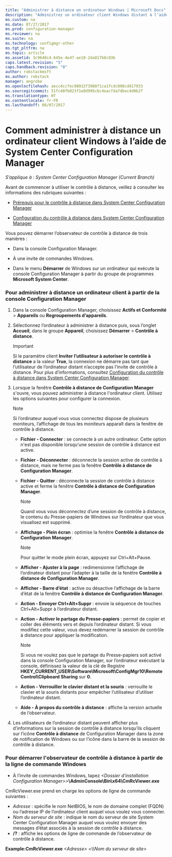 ```yaml
---
title: "Administrer à distance un ordinateur Windows | Microsoft Docs"
description: "Administrez un ordinateur client Windows distant à l’aide de System Center Configuration Manager."
ms.custom: na
ms.date: 07/27/2017
ms.prod: configuration-manager
ms.reviewer: na
ms.suite: na
ms.technology: configmgr-other
ms.tgt_pltfrm: na
ms.topic: article
ms.assetid: 3c9648c4-645e-4e47-ae10-2da817b8c83b
caps.latest.revision: "5"
caps.handback.revision: "0"
author: robstackmsft
ms.author: robstack
manager: angrobe
ms.openlocfilehash: aecc4ccfec98932f3988f1ca1fcdc898cd417933
ms.sourcegitcommit: 51fc48fb023f1e8d995c6c4eacfda7dbec4d0b2f
ms.translationtype: HT
ms.contentlocale: fr-FR
ms.lasthandoff: 08/07/2017
---
```

# <a name="how-to-remotely-administer-a-windows-client-computer-by-using-system-center-configuration-manager"></a>Comment administrer à distance un ordinateur client Windows à l’aide de System Center Configuration Manager

*S’applique à : System Center Configuration Manager (Current Branch)*

Avant de commencer à utiliser le contrôle à distance, veillez à consulter les informations des rubriques suivantes :  

-   [Prérequis pour le contrôle à distance dans System Center Configuration Manager](../../../../core/clients/manage/remote-control/prerequisites-for-remote-control.md)  

-   [Configuration du contrôle à distance dans System Center Configuration Manager](../../../../core/clients/manage/remote-control/configuring-remote-control.md)  

Vous pouvez démarrer l’observateur de contrôle à distance de trois manières :  

-   Dans la console Configuration Manager.  

-   À une invite de commandes Windows.  

-   Dans le menu **Démarrer** de Windows sur un ordinateur qui exécute la console Configuration Manager à partir du groupe de programmes **Microsoft System Center**.  

### <a name="to-remotely-administer-a-client-computer-from-the-configuration-manager-console"></a>Pour administrer à distance un ordinateur client à partir de la console Configuration Manager  

1.  Dans la console Configuration Manager, choisissez **Actifs et Conformité** > **Appareils** ou **Regroupements d’appareils**.  

3.  Sélectionnez l’ordinateur à administrer à distance puis, sous l’onglet **Accueil**, dans le groupe **Appareil**, choisissez **Démarrer** > **Contrôle à distance**.  

    > [!IMPORTANT]  
    >  Si le paramètre client **Inviter l’utilisateur à autoriser le contrôle à distance** a la valeur **True**, la connexion ne démarre pas tant que l’utilisateur de l’ordinateur distant n’accepte pas l’invite de contrôle à distance. Pour plus d’informations, consultez [Configuration du contrôle à distance dans System Center Configuration Manager](../../../../core/clients/manage/remote-control/configuring-remote-control.md).  

4.  Lorsque la fenêtre **Contrôle à distance de Configuration Manager** s'ouvre, vous pouvez administrer à distance l'ordinateur client. Utilisez les options suivantes pour configurer la connexion.  

    > [!NOTE]  
    >  Si l’ordinateur auquel vous vous connectez dispose de plusieurs moniteurs, l’affichage de tous les moniteurs apparaît dans la fenêtre de contrôle à distance.  

    -   **Fichier - Connecter** : se connecte à un autre ordinateur. Cette option n'est pas disponible lorsqu'une session de contrôle à distance est active.  

    -   **Fichier - Déconnecter** : déconnecte la session active de contrôle à distance, mais ne ferme pas la fenêtre **Contrôle à distance de Configuration Manager**.  

    -   **Fichier - Quitter** : déconnecte la session de contrôle à distance active et ferme la fenêtre **Contrôle à distance de Configuration Manager**.  

        > [!NOTE]  
        >  Quand vous vous déconnectez d’une session de contrôle à distance, le contenu du Presse-papiers de Windows sur l’ordinateur que vous visualisez est supprimé.  

    -   **Affichage - Plein écran** : optimise la fenêtre **Contrôle à distance de Configuration Manager**.  

        > [!NOTE]  
        >  Pour quitter le mode plein écran, appuyez sur Ctrl+Alt+Pause.  

    -   **Afficher - Ajuster à la page** : redimensionne l’affichage de l’ordinateur distant pour l’adapter à la taille de la fenêtre **Contrôle à distance de Configuration Manager**.  

    -   **Afficher - Barre d’état** : active ou désactive l’affichage de la barre d’état de la fenêtre **Contrôle à distance de Configuration Manager**.  

    -   **Action - Envoyer Ctrl+Alt+Suppr** : envoie la séquence de touches Ctrl+Alt+Suppr à l’ordinateur distant.  

    -   **Action - Activer le partage du Presse-papiers** : permet de copier et coller des éléments vers et depuis l’ordinateur distant. Si vous modifiez cette valeur, vous devez redémarrer la session de contrôle à distance pour appliquer la modification.  

        > [!NOTE]  
        >  Si vous ne voulez pas que le partage du Presse-papiers soit activé dans la console Configuration Manager, sur l’ordinateur exécutant la console, définissez la valeur de la clé de Registre **HKEY_CURRENT_USER\Software\Microsoft\ConfigMgr10\Remote Control\Clipboard Sharing** sur **0**.  

    -   **Action - Verrouiller le clavier distant et la souris** : verrouille le clavier et la souris distants pour empêcher l’utilisateur d’utiliser l’ordinateur distant.  

    -   **Aide - À propos du contrôle à distance** : affiche la version actuelle de l’observateur.  

5.  Les utilisateurs de l’ordinateur distant peuvent afficher plus d’informations sur la session de contrôle à distance lorsqu’ils cliquent sur l’icône **Contrôle à distance** de Configuration Manager dans la zone de notification de Windows ou sur l’icône dans la barre de la session de contrôle à distance.  

### <a name="to-start-the-remote-control-viewer-from-the-windows-command-line"></a>Pour démarrer l'observateur de contrôle à distance à partir de la ligne de commande Windows  

-   À l’invite de commandes Windows, tapez *<Dossier d’installation Configuration Manager>\>***\AdminConsole\Bin\x64\CmRcViewer.exe**  

CmRcViewer.exe prend en charge les options de ligne de commande suivantes :  

- *Adresse* : spécifie le nom NetBIOS, le nom de domaine complet (FQDN) ou l’adresse IP de l’ordinateur client auquel vous voulez vous connecter.
- *Nom du serveur de site* : indique le nom du serveur de site System Center Configuration Manager auquel vous voulez envoyer des messages d’état associés à la session de contrôle à distance.
- **/?** : affiche les options de ligne de commande de l’observateur de contrôle à distance.  
     
**Example:CmRcViewer.exe** *<Adresse\>* *<\\\Nom du serveur de site>*  
